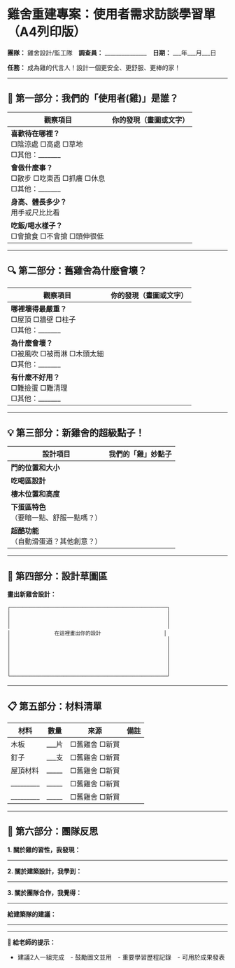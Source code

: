 # 雞舍重建專案：使用者需求訪談學習單（A4列印版）

**團隊：** 雞舍設計/監工隊　**調查員：** _______________　**日期：** ___年___月___日

**任務：** 成為雞的代言人！設計一個更安全、更舒服、更棒的家！

---

## 🐔 第一部分：我們的「使用者(雞)」是誰？

| 觀察項目 | 你的發現（畫圖或文字） |
|---------|---------------------|
| **喜歡待在哪裡？** <br>□陰涼處 □高處 □草地 <br>□其他：_______ | |
| **會做什麼事？** <br>□散步 □吃東西 □抓癢 □休息 <br>□其他：_______ | |
| **身高、體長多少？** <br>用手或尺比比看 | |
| **吃飯/喝水樣子？** <br>□會搶食 □不會搶 □頭伸很低 | |

---

## 🔍 第二部分：舊雞舍為什麼會壞？

| 觀察項目 | 你的發現（畫圖或文字） |
|---------|---------------------|
| **哪裡壞得最嚴重？** <br>□屋頂 □牆壁 □柱子 <br>□其他：_______ | |
| **為什麼會壞？** <br>□被風吹 □被雨淋 □木頭太細 <br>□其他：_______ | |
| **有什麼不好用？** <br>□難撿蛋 □難清理 <br>□其他：_______ | |

---

## 💡 第三部分：新雞舍的超級點子！

| 設計項目 | 我們的「雞」妙點子 |
|---------|-------------------|
| **門的位置和大小** | |
| **吃喝區設計** | |
| **棲木位置和高度** | |
| **下蛋區特色** <br>（要暗一點、舒服一點嗎？） | |
| **超酷功能** <br>（自動滑蛋道？其他創意？） | |

---

## 🎨 第四部分：設計草圖區

**畫出新雞舍設計：**

```
┌──────────────────────────────────────────────────┐
│                                                  │
│                                                  │
│                                                  │
│              在這裡畫出你的設計                    │
│                                                  │
│                                                  │
│                                                  │
│                                                  │
│                                                  │
│                                                  │
└──────────────────────────────────────────────────┘
```

---

## 📋 第五部分：材料清單

| 材料 | 數量 | 來源 | 備註 |
|------|------|------|------|
| 木板 | ___片 | □舊雞舍 □新買 | |
| 釘子 | ___支 | □舊雞舍 □新買 | |
| 屋頂材料 | _____ | □舊雞舍 □新買 | |
| _________ | _____ | □舊雞舍 □新買 | |
| _________ | _____ | □舊雞舍 □新買 | |

---

## 🤔 第六部分：團隊反思

**1. 關於雞的習性，我發現：**
_________________________________________________

**2. 關於建築設計，我學到：**
_________________________________________________

**3. 關於團隊合作，我覺得：**
_________________________________________________

**給建築隊的建議：**
_________________________________________________

---

**📌 給老師的提示：**
- 建議2人一組完成　- 鼓勵圖文並用　- 重要學習歷程記錄　- 可用於成果發表